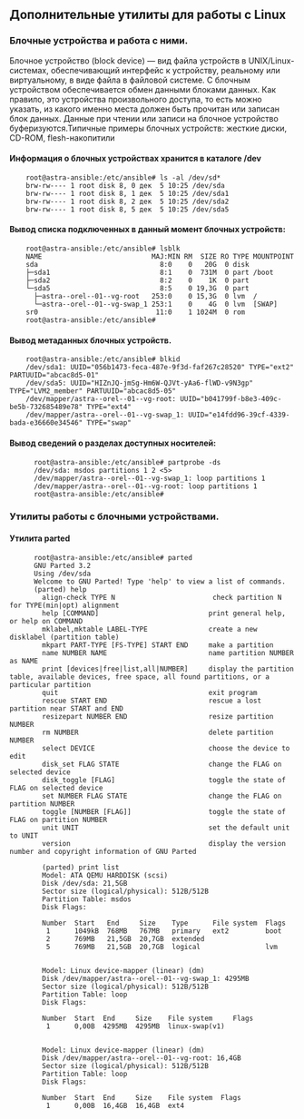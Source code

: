 ## Дополнительные утилиты для работы с Linux

### Блочные устройства и работа с ними.

Блочное устройство (block device) — вид файла устройств в UNIX/Linux-системах, обеспечивающий интерфейс к устройству, реальному или виртуальному, в виде файла в файловой системе. С блочным устройством обеспечивается обмен данными блоками данных. Как правило, это устройства произвольного доступа, то есть можно указать, из какого именно места должен быть прочитан или записан блок данных. Данные при чтении или записи на блочное устройство буферизуются.Типичные примеры блочных устройств: жесткие диски, CD-ROM, flesh-накопитили

#### Информация о блочных устройствах хранится в каталоге /dev

        root@astra-ansible:/etc/ansible# ls -al /dev/sd*
        brw-rw---- 1 root disk 8, 0 дек  5 10:25 /dev/sda
        brw-rw---- 1 root disk 8, 1 дек  5 10:25 /dev/sda1
        brw-rw---- 1 root disk 8, 2 дек  5 10:25 /dev/sda2
        brw-rw---- 1 root disk 8, 5 дек  5 10:25 /dev/sda5

#### Вывод списка подключенных в данный момент блочных устройств:

        root@astra-ansible:/etc/ansible# lsblk
        NAME                           MAJ:MIN RM  SIZE RO TYPE MOUNTPOINT
        sda                              8:0    0   20G  0 disk 
        ├─sda1                           8:1    0  731M  0 part /boot
        ├─sda2                           8:2    0    1K  0 part 
        └─sda5                           8:5    0 19,3G  0 part 
          ├─astra--orel--01--vg-root   253:0    0 15,3G  0 lvm  /
          └─astra--orel--01--vg-swap_1 253:1    0    4G  0 lvm  [SWAP]
        sr0                             11:0    1 1024M  0 rom  
        root@astra-ansible:/etc/ansible# 

#### Вывод метаданных блочных устройств.

        root@astra-ansible:/etc/ansible# blkid
        /dev/sda1: UUID="056b1473-feca-487e-9f3d-faf267c28520" TYPE="ext2" PARTUUID="abcac8d5-01"
        /dev/sda5: UUID="HIZnJQ-jmSg-Hm6W-QJVt-yAa6-flWD-v9N3gp" TYPE="LVM2_member" PARTUUID="abcac8d5-05"
        /dev/mapper/astra--orel--01--vg-root: UUID="b041799f-b8e3-409c-be5b-732685489e78" TYPE="ext4"
        /dev/mapper/astra--orel--01--vg-swap_1: UUID="e14fdd96-39cf-4339-bada-e36660e34546" TYPE="swap"

#### Вывод сведений о разделах доступных носителей:    

          root@astra-ansible:/etc/ansible# partprobe -ds 
          /dev/sda: msdos partitions 1 2 <5>
          /dev/mapper/astra--orel--01--vg-swap_1: loop partitions 1
          /dev/mapper/astra--orel--01--vg-root: loop partitions 1
          root@astra-ansible:/etc/ansible# 

### Утилиты работы с блочными уcтройствами.

#### Утилита parted
          root@astra-ansible:/etc/ansible# parted
          GNU Parted 3.2
          Using /dev/sda
          Welcome to GNU Parted! Type 'help' to view a list of commands.
          (parted) help                                                             
            align-check TYPE N                        check partition N for TYPE(min|opt) alignment
            help [COMMAND]                           print general help, or help on COMMAND
            mklabel,mktable LABEL-TYPE               create a new disklabel (partition table)
            mkpart PART-TYPE [FS-TYPE] START END     make a partition
            name NUMBER NAME                         name partition NUMBER as NAME
            print [devices|free|list,all|NUMBER]     display the partition table, available devices, free space, all found partitions, or a particular partition
            quit                                     exit program
            rescue START END                         rescue a lost partition near START and END
            resizepart NUMBER END                    resize partition NUMBER
            rm NUMBER                                delete partition NUMBER
            select DEVICE                            choose the device to edit
            disk_set FLAG STATE                      change the FLAG on selected device
            disk_toggle [FLAG]                       toggle the state of FLAG on selected device
            set NUMBER FLAG STATE                    change the FLAG on partition NUMBER
            toggle [NUMBER [FLAG]]                   toggle the state of FLAG on partition NUMBER
            unit UNIT                                set the default unit to UNIT
            version                                  display the version number and copyright information of GNU Parted

            (parted) print list
            Model: ATA QEMU HARDDISK (scsi)
            Disk /dev/sda: 21,5GB
            Sector size (logical/physical): 512B/512B
            Partition Table: msdos
            Disk Flags: 

            Number  Start   End     Size    Type      File system  Flags
             1      1049kB  768MB   767MB   primary   ext2         boot
             2      769MB   21,5GB  20,7GB  extended
             5      769MB   21,5GB  20,7GB  logical                lvm


            Model: Linux device-mapper (linear) (dm)
            Disk /dev/mapper/astra--orel--01--vg-swap_1: 4295MB
            Sector size (logical/physical): 512B/512B
            Partition Table: loop
            Disk Flags: 

            Number  Start  End     Size    File system     Flags
             1      0,00B  4295MB  4295MB  linux-swap(v1)


            Model: Linux device-mapper (linear) (dm)
            Disk /dev/mapper/astra--orel--01--vg-root: 16,4GB
            Sector size (logical/physical): 512B/512B
            Partition Table: loop
            Disk Flags: 

            Number  Start  End     Size    File system  Flags
             1      0,00B  16,4GB  16,4GB  ext4



